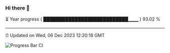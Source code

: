 ### Hi there 👋

⏳ Year progress { ███████████████████████████▁▁▁ } 93.02 %

---

⏰ Updated on Wed, 06 Dec 2023 12:20:18 GMT

![Progress Bar CI](https://github.com/liununu/liununu/workflows/Progress%20Bar%20CI/badge.svg)
